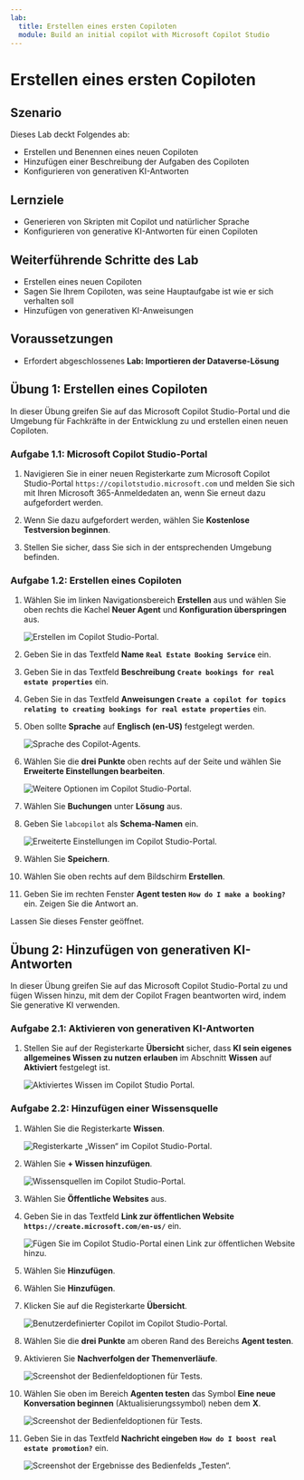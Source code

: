 ```yaml
---
lab:
  title: Erstellen eines ersten Copiloten
  module: Build an initial copilot with Microsoft Copilot Studio
---
```


# Erstellen eines ersten Copiloten

## Szenario

Dieses Lab deckt Folgendes ab:

- Erstellen und Benennen eines neuen Copiloten
- Hinzufügen einer Beschreibung der Aufgaben des Copiloten
- Konfigurieren von generativen KI-Antworten

## Lernziele

- Generieren von Skripten mit Copilot und natürlicher Sprache
- Konfigurieren von generative KI-Antworten für einen Copiloten

## Weiterführende Schritte des Lab

- Erstellen eines neuen Copiloten
- Sagen Sie Ihrem Copiloten, was seine Hauptaufgabe ist wie er sich verhalten soll
- Hinzufügen von generativen KI-Anweisungen
  
## Voraussetzungen

- Erfordert abgeschlossenes **Lab: Importieren der Dataverse-Lösung**

## Übung 1: Erstellen eines Copiloten

In dieser Übung greifen Sie auf das Microsoft Copilot Studio-Portal und die Umgebung für Fachkräfte in der Entwicklung zu und erstellen einen neuen Copiloten.

### Aufgabe 1.1: Microsoft Copilot Studio-Portal

1. Navigieren Sie in einer neuen Registerkarte zum Microsoft Copilot Studio-Portal `https://copilotstudio.microsoft.com` und melden Sie sich mit Ihren Microsoft 365-Anmeldedaten an, wenn Sie erneut dazu aufgefordert werden.

1. Wenn Sie dazu aufgefordert werden, wählen Sie **Kostenlose Testversion beginnen**.

1. Stellen Sie sicher, dass Sie sich in der entsprechenden Umgebung befinden.

### Aufgabe 1.2: Erstellen eines Copiloten

1. Wählen Sie im linken Navigationsbereich **Erstellen** aus und wählen Sie oben rechts die Kachel **Neuer Agent** und **Konfiguration überspringen** aus.

    ![Erstellen im Copilot Studio-Portal.](../media/create-copilot-agent.png)

1. Geben Sie in das Textfeld **Name** **`Real Estate Booking Service`** ein.

1. Geben Sie in das Textfeld **Beschreibung** **`Create bookings for real estate properties`** ein.

1. Geben Sie in das Textfeld **Anweisungen** **`Create a copilot for topics relating to creating bookings for real estate properties`** ein.

1. Oben sollte **Sprache** auf **Englisch (en-US)** festgelegt werden.

    ![Sprache des Copilot-Agents.](../media/copilot-agent-language.png)

1. Wählen Sie die **drei Punkte** oben rechts auf der Seite und wählen Sie **Erweiterte Einstellungen bearbeiten**.

    ![Weitere Optionen im Copilot Studio-Portal.](../media/copilot-studio-more-options-2.png)

1. Wählen Sie **Buchungen** unter **Lösung** aus.

1. Geben Sie `labcopilot` als **Schema-Namen** ein.

    ![Erweiterte Einstellungen im Copilot Studio-Portal.](../media/copilot-studio-advanced-settings.png)

1. Wählen Sie **Speichern**.

1. Wählen Sie oben rechts auf dem Bildschirm **Erstellen**.

1. Geben Sie im rechten Fenster **Agent testen** **`How do I make a booking?`** ein. Zeigen Sie die Antwort an.

Lassen Sie dieses Fenster geöffnet.

## Übung 2: Hinzufügen von generativen KI-Antworten

In dieser Übung greifen Sie auf das Microsoft Copilot Studio-Portal zu und fügen Wissen hinzu, mit dem der Copilot Fragen beantworten wird, indem Sie generative KI verwenden.

### Aufgabe 2.1: Aktivieren von generativen KI-Antworten

1. Stellen Sie auf der Registerkarte **Übersicht** sicher, dass **KI sein eigenes allgemeines Wissen zu nutzen erlauben** im Abschnitt **Wissen** auf **Aktiviert** festgelegt ist.

    ![Aktiviertes Wissen im Copilot Studio Portal.](../media/knowledge-enabled.png)

### Aufgabe 2.2: Hinzufügen einer Wissensquelle

1. Wählen Sie die Registerkarte **Wissen**.

    ![Registerkarte „Wissen“ im Copilot Studio-Portal.](../media/knowledge-tab.png)

1. Wählen Sie **+ Wissen hinzufügen**.

    ![Wissensquellen im Copilot Studio-Portal.](../media/knowledge-sources.png)

1. Wählen Sie **Öffentliche Websites** aus.

1. Geben Sie in das Textfeld **Link zur öffentlichen Website** **`https://create.microsoft.com/en-us/`** ein.

    ![Fügen Sie im Copilot Studio-Portal einen Link zur öffentlichen Website hinzu.](../media/add-website-knowledge-source.png)

1. Wählen Sie **Hinzufügen**.

1. Wählen Sie **Hinzufügen**.

1. Klicken Sie auf die Registerkarte **Übersicht**.

    ![Benutzerdefinierter Copilot im Copilot Studio-Portal.](../media/copilot-studio-copilot2.png)

1. Wählen Sie die **drei Punkte** am oberen Rand des Bereichs **Agent testen**.

1. Aktivieren Sie **Nachverfolgen der Themenverläufe**.

    ![Screenshot der Bedienfeldoptionen für Tests.](../media/test-pane-options.png)

1. Wählen Sie oben im Bereich **Agenten testen** das Symbol **Eine neue Konversation beginnen** (Aktualisierungssymbol) neben dem **X**.

    ![Screenshot der Bedienfeldoptionen für Tests.](../media/copilot-test-pane-start-new-conversation.png)

1. Geben Sie in das Textfeld **Nachricht eingeben** **`How do I boost real estate promotion?`** ein.

    ![Screenshot der Ergebnisse des Bedienfelds „Testen“.](../media/test-pane-results.png)
